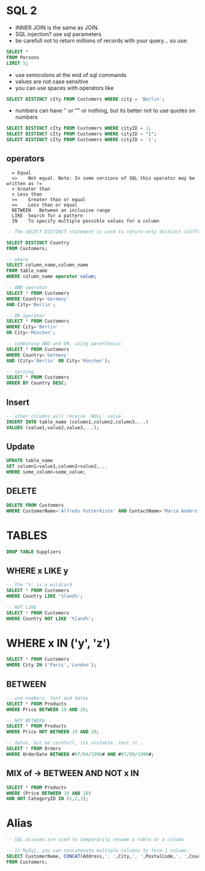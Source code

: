 # SQL 2

- INNER JOIN is the same as JOIN.
- SQL injection? use sql parameters
- be carefull not to return millions of records with your query... so use:
```sql
SELECT *
FROM Persons
LIMIT 5;
```
- use semicolons at the end of sql commands
- values are not case sensitive
- you can use spaces with operators like
```sql
SELECT DISTINCT cIty FROM Customers WHERE city = 'Berlin';
```
- numbers can have ''   or   ""  or nothing, but its better not to use quotes on numbers
```sql
SELECT DISTINCT cIty FROM Customers WHERE cityID = 1;
SELECT DISTINCT cIty FROM Customers WHERE cityID = "1";
SELECT DISTINCT cIty FROM Customers WHERE cityID = '1';
```

## operators
```
  =	Equal
  <>	Not equal. Note: In some versions of SQL this operator may be written as !=
  >	Greater than
  <	Less than
  >=	Greater than or equal
  <=	Less than or equal
  BETWEEN	Between an inclusive range
  LIKE	Search for a pattern
  IN	To specify multiple possible values for a column
```


```sql
-- The SELECT DISTINCT statement is used to return only distinct (different) values. from column?

SELECT DISTINCT Country
FROM Customers;
```


```sql
-- where
SELECT column_name,column_name
FROM table_name
WHERE column_name operator value;
```


```sql
-- AND operator
SELECT * FROM Customers
WHERE Country='Germany'
AND City='Berlin';

-- OR operator
SELECT * FROM Customers
WHERE City='Berlin'
OR City='München';

-- combining AND and OR, using parenthesis
SELECT * FROM Customers
WHERE Country='Germany'
AND (City='Berlin' OR City='München');
```


```sql
-- sorting
SELECT * FROM Customers
ORDER BY Country DESC;
```



## Insert

```sql
-- other columns will receive `NULL` value
INSERT INTO table_name (column1,column2,column3,...)
VALUES (value1,value2,value3,...);
```


## Update

```sql
UPDATE table_name
SET column1=value1,column2=value2,...
WHERE some_column=some_value;
```


## DELETE

```sql
DELETE FROM Customers
WHERE CustomerName='Alfreds Futterkiste' AND ContactName='Maria Anders';
```




# TABLES

```sql
DROP TABLE Suppliers
```




## WHERE x LIKE y

```sql
-- the '%' is a wildcard
SELECT * FROM Customers
WHERE Country LIKE '%land%';

-- NOT LIKE
SELECT * FROM Customers
WHERE Country NOT LIKE '%land%';

```

# WHERE x IN ('y', 'z')

```sql
SELECT * FROM Customers
WHERE City IN ('Paris','London');
```




## BETWEEN

```sql
-- use numbers, text and dates
SELECT * FROM Products
WHERE Price BETWEEN 10 AND 20;

-- NOT BETWEEN
SELECT * FROM Products
WHERE Price NOT BETWEEN 10 AND 20;

-- dates, but be carefull, its unstable, test it...
SELECT * FROM Orders
WHERE OrderDate BETWEEN #07/04/1996# AND #07/09/1996#;
```



## MIX of -> BETWEEN AND NOT x IN

```sql
SELECT * FROM Products
WHERE (Price BETWEEN 10 AND 20)
AND NOT CategoryID IN (1,2,3);

```



# Alias
```sql
-- SQL aliases are used to temporarily rename a table or a column

-- in MySql, you can concatenate multiple columns to form 1 column:
SELECT CustomerName, CONCAT(Address,', ',City,', ',PostalCode,', ',Country) AS Address
FROM Customers;
```
